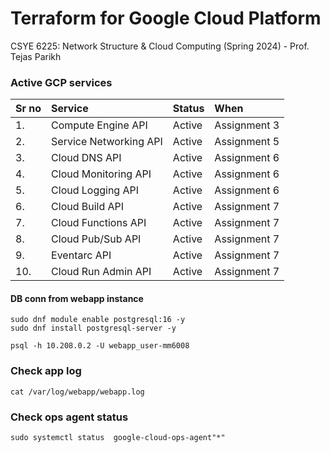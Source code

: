 # Terraform for Google Cloud Platform
CSYE 6225:  Network Structure & Cloud Computing (Spring 2024) - Prof. Tejas Parikh


### Active GCP services
| Sr no | Service                | Status                | When                 |
|:------|:-----------------------|:----------------------|:---------------------|
| 1.    | Compute Engine API     | Active                | Assignment 3         |
| 2.    | Service Networking API | Active                | Assignment 5         |
| 3.    | Cloud DNS API          | Active                | Assignment 6         |
| 4.    | Cloud Monitoring API   | Active                | Assignment 6         |
| 5.    | Cloud Logging API      | Active                | Assignment 6         |
| 6.    | Cloud Build API        | Active                | Assignment 7         |
| 7.    | Cloud Functions API    | Active                | Assignment 7         |
| 8.    | Cloud Pub/Sub API      | Active                | Assignment 7         |
| 9.    | Eventarc API           | Active                | Assignment 7         |
| 10.   | Cloud Run Admin API    | Active                | Assignment 7         |

#### DB conn from webapp instance
```
sudo dnf module enable postgresql:16 -y
sudo dnf install postgresql-server -y
```

```
psql -h 10.208.0.2 -U webapp_user-mm6008
```


### Check app log
```
cat /var/log/webapp/webapp.log
```
### Check ops agent status
```
sudo systemctl status  google-cloud-ops-agent"*"
```

